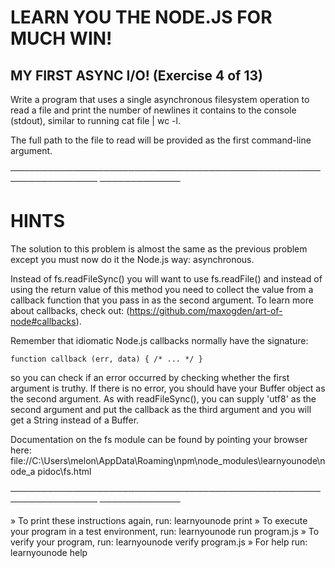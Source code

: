 # LEARN YOU THE NODE.JS FOR MUCH WIN!

## MY FIRST ASYNC I/O! (Exercise 4 of 13)

 Write a program that uses a single asynchronous filesystem operation to
 read a file and print the number of newlines it contains to the console
 (stdout), similar to running cat file | wc -l.

 The full path to the file to read will be provided as the first
 command-line argument.

────────────────────────────────────────────────────────────────
─────────────

# HINTS

 The solution to this problem is almost the same as the previous problem
 except you must now do it the Node.js way: asynchronous.

 Instead of fs.readFileSync() you will want to use fs.readFile() and
 instead of using the return value of this method you need to collect the
 value from a callback function that you pass in as the second argument. To
 learn more about callbacks, check out:
 (https://github.com/maxogden/art-of-node#callbacks).

 Remember that idiomatic Node.js callbacks normally have the signature:

    function callback (err, data) { /* ... */ }

 so you can check if an error occurred by checking whether the first
 argument is truthy. If there is no error, you should have your Buffer
 object as the second argument. As with readFileSync(), you can supply
 'utf8' as the second argument and put the callback as the third argument
 and you will get a String instead of a Buffer.

 Documentation on the fs module can be found by pointing your browser here:
 file://C:\Users\melon\AppData\Roaming\npm\node_modules\learnyounode\node_a
 pidoc\fs.html

────────────────────────────────────────────────────────────────
─────────────

  » To print these instructions again, run: learnyounode print
  » To execute your program in a test environment, run: learnyounode run
    program.js
  » To verify your program, run: learnyounode verify program.js
  » For help run: learnyounode help
